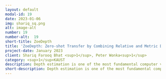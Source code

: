 ```yaml
---
layout: default
modal-id: 19
date: 2023-01-06
img: shariq_sq.png
alt: image-alt
number: 19
number-alt:  19
short-title: ZoeDepth
title: 'ZoeDepth: Zero-shot Transfer by Combining Relative and Metric Depth'
project-date: January 2023
client: Shariq Farooq Bhat <sup>1</sup>, Peter Wonka<sup>1</sup>
category: <sup>1</sup>KAUST
description: Depth estimation is one of the most fundamental computer vision problems. While predicting depth from a single image is considered an ill-posed problem, there has been tremendous progress with learning-based methods in recent years. However, existing work either focuses on generalization performance disregarding metric scale, i.e. relative depth estimation or state-of-the-art results on specific datasets, i.e. metric depth estimation. In this work, we propose the first approach that combines both worlds, leading to a model with excellent generalization performance while maintaining metric scale. Our method improves the state of the art on the NYU Depth v2 indoor dataset by 18.9% in terms of relative absolute error (REL) and achieves unprecedented zero-shot generalization performance to four unseen indoor datasets with up to 48.2% mean relative improvement (mRI) across three metrics (delta, REL, RMSE). We can also train our model for both indoor and outdoor domains at the same time and generalize to eight unseen datasets from both domains while still outperforming the state-of-the-art on NYU Depth v2 by 16.8%.
short-description: Depth estimation is one of the most fundamental computer vision problems. While predicting depth from a single image is considered an ill-posed problem, there has been tremendous progress
---
```

